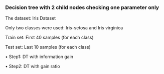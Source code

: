 ### Decision tree with 2 child nodes checking one parameter only

The dataset: Iris Dataset

Only two classes were used: Iris-setosa and Iris virginica

Train set: First 40 samples (for each class)

Test set: Last 10 samples (for each class)

• Step1: DT with information gain

• Step2: DT with gain ratio
















































































































